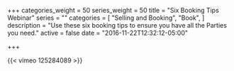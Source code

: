 +++
categories_weight = 50
series_weight = 50
title = "Six Booking Tips Webinar"
series = ""
categories = [
  "Selling and Booking",
  "Book",
]
description = "Use these six booking tips to ensure you have all the Parties you need."
active = false
date = "2016-11-22T12:32:12-05:00"

+++

{{< vimeo 125284089 >}}
